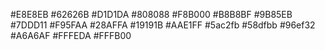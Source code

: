 #E8E8EB
#62626B
#D1D1DA
#808088
#F8B000
#B8B8BF
#9B85EB
#7DDD11
#F95FAA
#28AFFA
#19191B
#AAE1FF
#5ac2fb
#58dfbb
#96ef32
#A6A6AF
#FFFEDA
#FFFB00